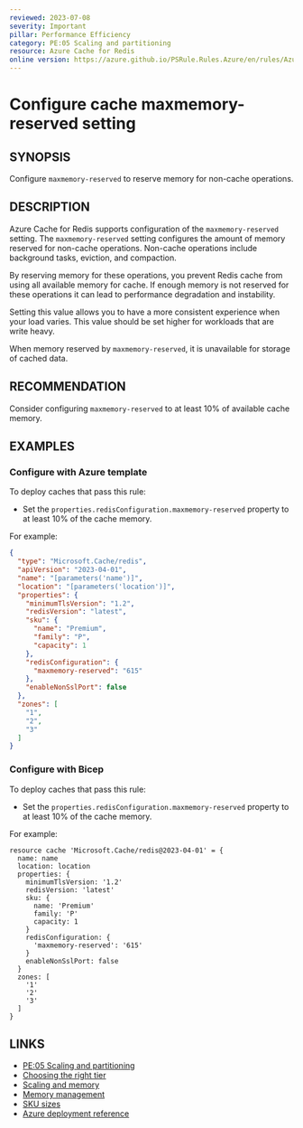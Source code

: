```yaml
---
reviewed: 2023-07-08
severity: Important
pillar: Performance Efficiency
category: PE:05 Scaling and partitioning
resource: Azure Cache for Redis
online version: https://azure.github.io/PSRule.Rules.Azure/en/rules/Azure.Redis.MaxMemoryReserved/
---
```


# Configure cache maxmemory-reserved setting

## SYNOPSIS

Configure `maxmemory-reserved` to reserve memory for non-cache operations.

## DESCRIPTION

Azure Cache for Redis supports configuration of the `maxmemory-reserved` setting.
The `maxmemory-reserved` setting configures the amount of memory reserved for non-cache operations.
Non-cache operations include background tasks, eviction, and compaction.

By reserving memory for these operations, you prevent Redis cache from using all available memory for cache.
If enough memory is not reserved for these operations it can lead to performance degradation and instability.

Setting this value allows you to have a more consistent experience when your load varies.
This value should be set higher for workloads that are write heavy.

When memory reserved by `maxmemory-reserved`, it is unavailable for storage of cached data.

## RECOMMENDATION

Consider configuring `maxmemory-reserved` to at least 10% of available cache memory.

## EXAMPLES

### Configure with Azure template

To deploy caches that pass this rule:

- Set the `properties.redisConfiguration.maxmemory-reserved` property to at least 10% of the cache memory.

For example:

```json
{
  "type": "Microsoft.Cache/redis",
  "apiVersion": "2023-04-01",
  "name": "[parameters('name')]",
  "location": "[parameters('location')]",
  "properties": {
    "minimumTlsVersion": "1.2",
    "redisVersion": "latest",
    "sku": {
      "name": "Premium",
      "family": "P",
      "capacity": 1
    },
    "redisConfiguration": {
      "maxmemory-reserved": "615"
    },
    "enableNonSslPort": false
  },
  "zones": [
    "1",
    "2",
    "3"
  ]
}
```

### Configure with Bicep

To deploy caches that pass this rule:

- Set the `properties.redisConfiguration.maxmemory-reserved` property to at least 10% of the cache memory.

For example:

```bicep
resource cache 'Microsoft.Cache/redis@2023-04-01' = {
  name: name
  location: location
  properties: {
    minimumTlsVersion: '1.2'
    redisVersion: 'latest'
    sku: {
      name: 'Premium'
      family: 'P'
      capacity: 1
    }
    redisConfiguration: {
      'maxmemory-reserved': '615'
    }
    enableNonSslPort: false
  }
  zones: [
    '1'
    '2'
    '3'
  ]
}
```

<!-- external:avm avm/res/cache/redis redisConfiguration -->

## LINKS

- [PE:05 Scaling and partitioning](https://learn.microsoft.com/azure/well-architected/performance-efficiency/scale-partition)
- [Choosing the right tier](https://learn.microsoft.com/azure/azure-cache-for-redis/cache-overview#choosing-the-right-tier)
- [Scaling and memory](https://learn.microsoft.com/azure/azure-cache-for-redis/cache-best-practices-scale#scaling-and-memory)
- [Memory management](https://learn.microsoft.com/azure/azure-cache-for-redis/cache-best-practices-memory-management)
- [SKU sizes](https://azure.microsoft.com/pricing/details/cache/)
- [Azure deployment reference](https://learn.microsoft.com/azure/templates/microsoft.cache/redis)
